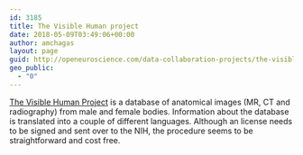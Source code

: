 ```yaml
---
id: 3185
title: The Visible Human project
date: 2018-05-09T03:49:06+00:00
author: amchagas
layout: page
guid: http://openeuroscience.com/data-collaboration-projects/the-visible-human-project-copy/
geo_public:
  - "0"
---
```

[The Visible Human Project](https://www.nlm.nih.gov/research/visible/visible_human.html) is a database of anatomical images (MR, CT and radiography) from male and female bodies. Information about the database is translated into a couple of different languages. Although an license needs to be signed and sent over to the NIH, the procedure seems to be straightforward and cost free.

&nbsp;